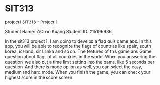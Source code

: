 # SIT313
project1
SIT313 - Project 1

Student Name: ZiChao Kuang
Student ID: 215196936

In the sit313 project 1, I am going to develop a flag quiz game app. In this app, you will be able to recognize the flags of countries like spain, south korea, iceland, sir Lanka and so on. The features of this game are: Game question about flags of all countries in the world. When you answering the question, we also put a time limit setting into the game, like 5 seconds per question. And there is mode option as well, you can select the easy, medium and hard mode. When you finish the game, you can check your highest score in the score screen.
